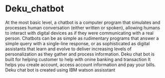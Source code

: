 # Deku_chatbot
At the most basic level, a chatbot is a computer program that simulates and processes human conversation (either written or spoken), allowing humans to interact with digital devices as if they were communicating with a real person. Chatbots can be as simple as rudimentary programs that answer a simple query with a single-line response, or as sophisticated as digital assistants that learn and evolve to deliver increasing levels of personalization as they gather and process information.
Deku chat bot is built for helping customer to help with onine banking and transaction 
It helps you create account, access account information and pay your bills.
Deku chat bot is created using IBM watson assisstant 
